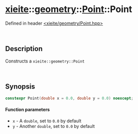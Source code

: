 # [xieite](../../xieite.md)\:\:[geometry](../../geometry.md)\:\:[Point](../Point.md)\:\:Point
Defined in header [<xieite/geometry/Point.hpp>](../../../include/xieite/geometry/Point.hpp)

&nbsp;

## Description
Constructs a `xieite::geometry::Point`

&nbsp;

## Synopsis
```cpp
constexpr Point(double x = 0.0, double y = 0.0) noexcept;
```
#### Function parameters
- `x` - A `double`, set to `0.0` by default
- `y` - Another `double`, set to `0.0` by default

